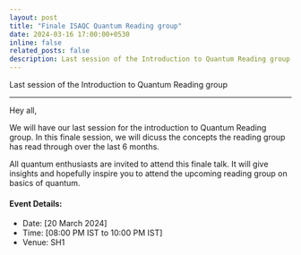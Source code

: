 ```yaml
---
layout: post
title: "Finale ISAQC Quantum Reading group"
date: 2024-03-16 17:00:00+0530
inline: false
related_posts: false
description: Last session of the Introduction to Quantum Reading group
---
```

Last session of the Introduction to Quantum Reading group

***
<!--more--> 

Hey all, 

We will have our last session for the introduction to Quantum Reading group.
In this finale session, we will dicuss the concepts the reading group has read through over the last 6 months.

All quantum enthusiasts are invited to attend this finale talk. It will give insights and hopefully inspire you to attend the upcoming reading group on basics of quantum.

#### Event Details:

<ul>
    <li> Date: [20 March 2024]</li>
    <li> Time: [08:00 PM IST to 10:00 PM IST] </li>
    <li> Venue: SH1 </li>
</ul>


